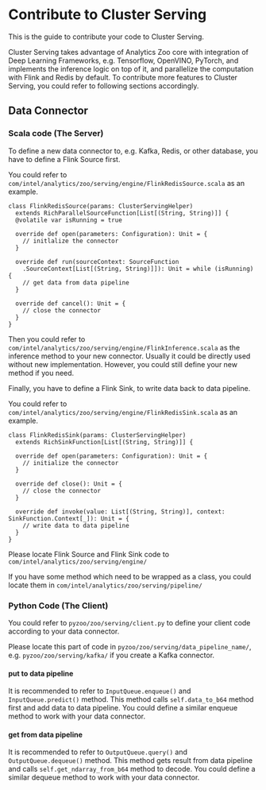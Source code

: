 # Contribute to Cluster Serving

This is the guide to contribute your code to Cluster Serving.

Cluster Serving takes advantage of Analytics Zoo core with integration of Deep Learning Frameworks, e.g. Tensorflow, OpenVINO, PyTorch, and implements the inference logic on top of it, and parallelize the computation with Flink and Redis by default. To contribute more features to Cluster Serving, you could refer to following sections accordingly.

## Data Connector

### Scala code (The Server)

To define a new data connector to, e.g. Kafka, Redis, or other database, you have to define a Flink Source first.

You could refer to `com/intel/analytics/zoo/serving/engine/FlinkRedisSource.scala` as an example.

```
class FlinkRedisSource(params: ClusterServingHelper)
  extends RichParallelSourceFunction[List[(String, String)]] {
  @volatile var isRunning = true

  override def open(parameters: Configuration): Unit = {
    // initlalize the connector
  }

  override def run(sourceContext: SourceFunction
    .SourceContext[List[(String, String)]]): Unit = while (isRunning) {
    // get data from data pipeline
  }

  override def cancel(): Unit = {
    // close the connector
  }
}
```
Then you could refer to `com/intel/analytics/zoo/serving/engine/FlinkInference.scala` as the inference method to your new connector. Usually it could be directly used without new implementation. However, you could still define your new method if you need.

Finally, you have to define a Flink Sink, to write data back to data pipeline.

You could refer to `com/intel/analytics/zoo/serving/engine/FlinkRedisSink.scala` as an example.

```
class FlinkRedisSink(params: ClusterServingHelper)
  extends RichSinkFunction[List[(String, String)]] {
  
  override def open(parameters: Configuration): Unit = {
    // initialize the connector
  }

  override def close(): Unit = {
    // close the connector
  }

  override def invoke(value: List[(String, String)], context: SinkFunction.Context[_]): Unit = {
    // write data to data pipeline
  }
}
```
Please locate Flink Source and Flink Sink code to `com/intel/analytics/zoo/serving/engine/`

If you have some method which need to be wrapped as a class, you could locate them in `com/intel/analytics/zoo/serving/pipeline/`
### Python Code (The Client)
You could refer to `pyzoo/zoo/serving/client.py` to define your client code according to your data connector.

Please locate this part of code in `pyzoo/zoo/serving/data_pipeline_name/`, e.g. `pyzoo/zoo/serving/kafka/` if you create a Kafka connector.
#### put to data pipeline
It is recommended to refer to `InputQueue.enqueue()` and `InputQueue.predict()` method. This method calls `self.data_to_b64` method first and add data to data pipeline. You could define a similar enqueue method to work with your data connector.
#### get from data pipeline
It is recommended to refer to `OutputQueue.query()` and `OutputQueue.dequeue()` method. This method gets result from data pipeline and calls `self.get_ndarray_from_b64` method to decode. You could define a similar dequeue method to work with your data connector.
